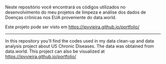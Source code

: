 Neste repositório você encontrará os códigos utilizados no desenvolvimento do meu projetos de limpeza e análise dos dados de Doenças crônicas nos EUA proveniente do data.world. 

Este projeto pode ser visto em https://ipvvieira.github.io/portfolio/

-------------------------------------------------------------------------------------------------------------------------

In this repository you'll find the codes used in my data clean-up and data analysis project about US Chronic Diseases. The data was obtained from data.world.
This project can also be visualized at https://ipvvieira.github.io/portfolio/